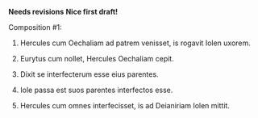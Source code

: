 **Needs revisions**
**Nice first draft!**

Composition #1:

1. Hercules cum Oechaliam ad patrem venisset, is rogavit Iolen uxorem.

2. Eurytus cum nollet, Hercules Oechaliam cepit. 

3. Dixit se interfecterum esse eius parentes. 

4. Iole passa est suos parentes interfectos esse. 

5. Hercules cum omnes interfecisset, is ad Deianiriam Iolen mittit. 



